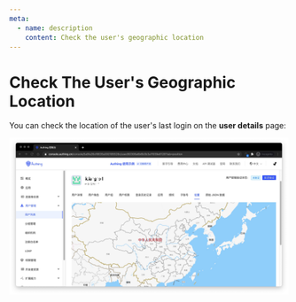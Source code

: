 ```yaml
---
meta:
  - name: description
    content: Check the user's geographic location
---
```


# Check The User's Geographic Location

<LastUpdated/>

You can check the location of the user's last login on the **user details** page:

![](./images/user-geo.jpg)

